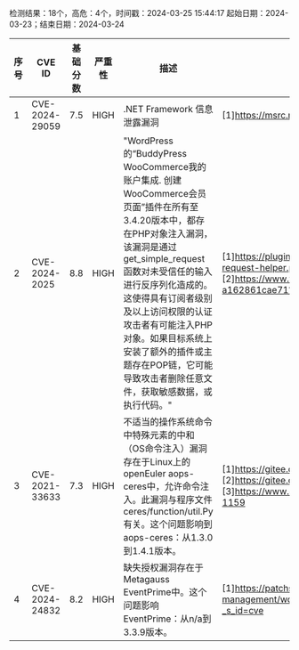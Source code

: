 检测结果：18个，高危：4个，时间戳：2024-03-25 15:44:17
起始日期：2024-03-23；结束日期：2024-03-24

| 序号 | CVE ID | 基础分数 | 严重性 | 描述 | 参考链接 |
|-----|--------|------------|----------|-------------|------------|
| 1 | CVE-2024-29059 | 7.5  | HIGH | .NET Framework 信息泄露漏洞 | [1]https://msrc.microsoft.com/update-guide/vulnerability/CVE-2024-29059 |
| 2 | CVE-2024-2025 | 8.8  | HIGH | "WordPress的“BuddyPress WooCommerce我的账户集成. 创建WooCommerce会员页面”插件在所有至3.4.20版本中，都存在PHP对象注入漏洞，该漏洞是通过get_simple_request函数对未受信任的输入进行反序列化造成的。这使得具有订阅者级别及以上访问权限的认证攻击者有可能注入PHP对象。如果目标系统上安装了额外的插件或主题存在POP链，它可能导致攻击者删除任意文件，获取敏感数据，或执行代码。" | [1]https://plugins.trac.wordpress.org/changeset/3055634/wc4bp/trunk/class/includes/class-request-helper.php<br>[2]https://www.wordfence.com/threat-intel/vulnerabilities/id/78da9e79-399e-43e3-ac27-a162861cae71?source=cve |
| 3 | CVE-2021-33633 | 7.3  | HIGH | 不适当的操作系统命令中特殊元素的中和（OS命令注入）漏洞存在于Linux上的openEuler aops-ceres中，允许命令注入。此漏洞与程序文件ceres/function/util.Py有关。这个问题影响到aops-ceres：从1.3.0到1.4.1版本。 | [1]https://gitee.com/src-openeuler/aops-ceres/pulls/158<br>[2]https://gitee.com/src-openeuler/aops-ceres/pulls/159<br>[3]https://www.openeuler.org/zh/security/security-bulletins/detail/?id=openEuler-SA-2024-1159 |
| 4 | CVE-2024-24832 | 8.2  | HIGH | 缺失授权漏洞存在于Metagauss EventPrime中。这个问题影响EventPrime：从n/a到3.3.9版本。 | [1]https://patchstack.com/database/vulnerability/eventprime-event-calendar-management/wordpress-eventprime-plugin-3-3-9-broken-access-control-vulnerability?_s_id=cve |